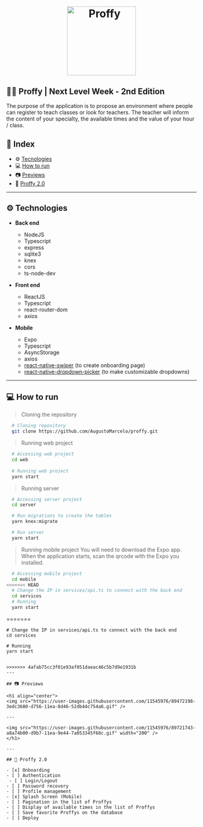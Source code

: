 <h1 align="center">
  <img width="182" alt="Proffy" src="https://user-images.githubusercontent.com/11545976/89233363-d22f3380-d5bf-11ea-8ece-a7feefc33bc4.png">
</h1>

## 👨‍🏫 Proffy | Next Level Week - 2nd Edition

The purpose of the application is to propose an environment where people can register to teach classes or look for teachers. The teacher will inform the content of your specialty, the available times and the value of your hour / class.

## 🚀 Index
- ⚙ [Tecnologies](#-tecnologies)
- 💻 [How to run](#-how-to-run)
- 📷 [Previews](#-previews)
- 🚧 [Proffy 2.0](#-proffy-2.0)

---

## ⚙ Technologies
  - **Back end**
    - NodeJS
    - Typescript
    - express
    - sqlite3
    - knex
    - cors
    - ts-node-dev
  
  - **Front end**
    - ReactJS
    - Typescript
    - react-router-dom
    - axios
  
  - **Mobile**
    - Expo
    - Typescript
    - AsyncStorage
    - axios
    - [react-native-swiper](https://github.com/leecade/react-native-swiper) (to create onboarding page)
    - [react-native-dropdown-picker](https://github.com/hossein-zare/react-native-dropdown-picker) (to make customizable dropdowns)

---

## 💻 How to run

  > Cloning the repository
  ```bash
    # Cloning repository
    git clone https://github.com/AugustoMarcelo/proffy.git
  ```

  > Running web project
  ```bash
    # Accessing web project
    cd web
    
    # Running web project
    yarn start
  ```

  > Running server
  ```bash
    # Accessing server project
    cd server

    # Run migrations to create the tables
    yarn knex:migrate

    # Run server
    yarn start
  ```

  > Running mobile project
  > You will need to download the Expo app. When the application starts, scan the qrcode with the Expo you installed.
  ```bash
    # Accessing mobile project
    cd mobile
<<<<<<< HEAD
    # Change the IP in services/api.ts to connect with the back end
    cd services
    # Running
    yarn start
  ```
=======

    # Change the IP in services/api.ts to connect with the back end
    cd services

    # Running
    yarn start
  ```

>>>>>>> 4afab75cc3f01e93af051daeac46c5b7d9e1931b
---

## 📷 Previews

<h1 align="center">
  <img src="https://user-images.githubusercontent.com/11545976/89472198-3edc3680-d756-11ea-8d46-52db44c754a6.gif" />

  ---

  <img src="https://user-images.githubusercontent.com/11545976/89721743-a8a74b00-d9b7-11ea-9e44-7a053345f68c.gif" width="200" />
</h1>

---

## 🚧 Proffy 2.0

 - [x] Onboarding
 - [ ] Authentication
   - [ ] Login/Logout
 - [ ] Password recovery
 - [ ] Profile management
 - [x] Splash Screen (Mobile)
 - [ ] Pagination in the list of Proffys
 - [ ] Display of available times in the list of Proffys
 - [ ] Save favorite Proffys on the database
 - [ ] Deploy
